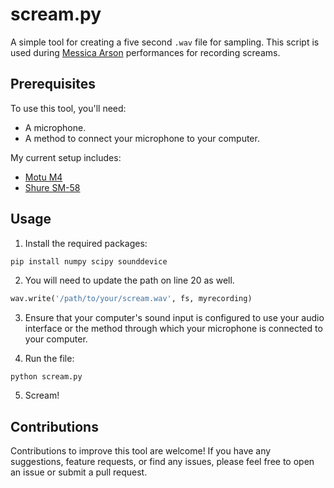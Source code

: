# scream.py
A simple tool for creating a five second `.wav` file for sampling. This script is used during [Messica Arson](https://messicaarson.bandcamp.com) performances for recording screams.

## Prerequisites
To use this tool, you'll need:

- A microphone.
- A method to connect your microphone to your computer.

My current setup includes:
- [Motu M4](https://motu.com/en-us/products/m-series/m4/)
- [Shure SM-58](https://www.shure.com/en-US/products/microphones/sm58?variant=SM58S)

## Usage
1. Install the required packages:
```bash
pip install numpy scipy sounddevice
```

2. You will need to update the path on line 20 as well.
```python
wav.write('/path/to/your/scream.wav', fs, myrecording)
```

3. Ensure that your computer's sound input is configured to use your audio interface or the method through which your microphone is connected to your computer.

4. Run the file:
```
python scream.py
```

5. Scream! 

## Contributions
Contributions to improve this tool are welcome! If you have any suggestions, feature requests, or find any issues, please feel free to open an issue or submit a pull request.
